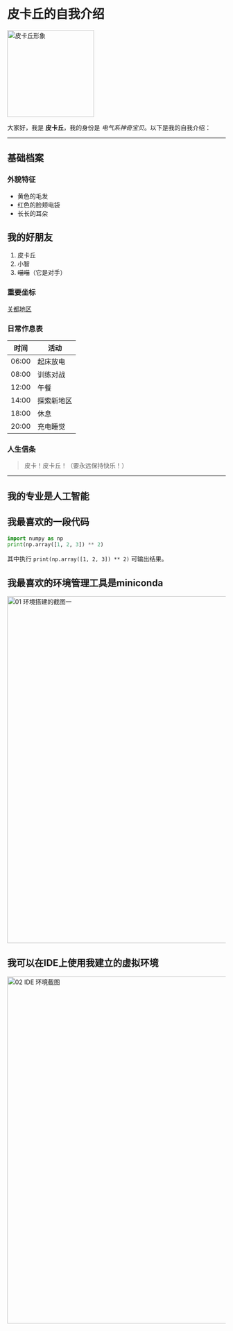 # 皮卡丘的自我介绍

<img src="https://raw.githubusercontent.com/Winnie-Qi/dev_skills/main/images/pikachu.jpg" width="200" alt="皮卡丘形象">

大家好，我是 **皮卡丘**，我的身份是 *电气系神奇宝贝*。以下是我的自我介绍：

---

## 基础档案

### 外貌特征
- 黄色的毛发
- 红色的脸颊电袋
- 长长的耳朵

## 我的好朋友
1. 皮卡丘
2. 小智
3. ~~喵喵~~（它是对手）

### 重要坐标
[关都地区](https://pokemon.fandom.com/wiki/Kanto_Region)

### 日常作息表
| 时间  | 活动         |
|------|------------|
| 06:00 | 起床放电     |
| 08:00 | 训练对战     |
| 12:00 | 午餐        |
| 14:00 | 探索新地区   |
| 18:00 | 休息        |
| 20:00 | 充电睡觉     |

### 人生信条
> 皮卡！皮卡丘！（要永远保持快乐！）

---

## 我的专业是人工智能

## 我最喜欢的一段代码
```python
import numpy as np 
print(np.array([1, 2, 3]) ** 2)
```
其中执行 `print(np.array([1, 2, 3]) ** 2)` 可输出结果。

## 我最喜欢的环境管理工具是miniconda

<img src="/home/zq/PycharmProjects/PythonProject/image/1.png" width="800" alt="01 环境搭建的截图一">

## 我可以在IDE上使用我建立的虚拟环境

<img src="/home/zq/PycharmProjects/PythonProject/image/2.png" width="800" alt="02 IDE 环境截图">


